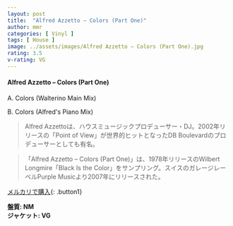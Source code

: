 ```yaml
---
layout: post
title:  "Alfred Azzetto – Colors (Part One)"
author: mmr
categories: [ Vinyl ]
tags: [ House ]
image: ../assets/images/Alfred Azzetto – Colors (Part One).jpg
rating: 3.5
v-rating: VG
---
```


#### Alfred Azzetto – Colors (Part One)

A. Colors (Walterino Main Mix)

B. Colors (Alfred's Piano Mix)

> Alfred Azzettoは、ハウスミュージックプロデューサー・DJ。2002年リリースの「Point of View」が世界的ヒットとなったDB Boulevardのプロデューサーとしても有名。

> 「Alfred Azzetto – Colors (Part One)」は、1978年リリースのWilbert Longmire「Black Is the Color」をサンプリング。スイスのガレージレーベルPurple Musicより2007年にリリースされた。

[メルカリで購入](https://jp.mercari.com/item/m72277484543){: .button1}

<div class="mt-4 mb-4 d-flex align-items-center">
<strong class="mr-1">盤質: NM</strong>
</div>
<div class="mt-4 mb-4 d-flex align-items-center">
<strong class="mr-1">ジャケット: VG</strong>
</div>

